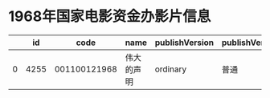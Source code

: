 # 1968年国家电影资金办影片信息


|    | id |  code  |  name  | publishVersion | publishVersionName |   type  |  typeName  |   producerName  |  publisherName  |  publishDate   |
| ---- | ---- | ---- | ---- | ---- | ----| ---- | ---- | ---- | ---- | ---- |
| 0 |  4255 |  001100121968 |  伟大的声明 |  ordinary |  普通 |  cartoon |  动画片 |  暂空 |  暂空 |  -60508800000|
